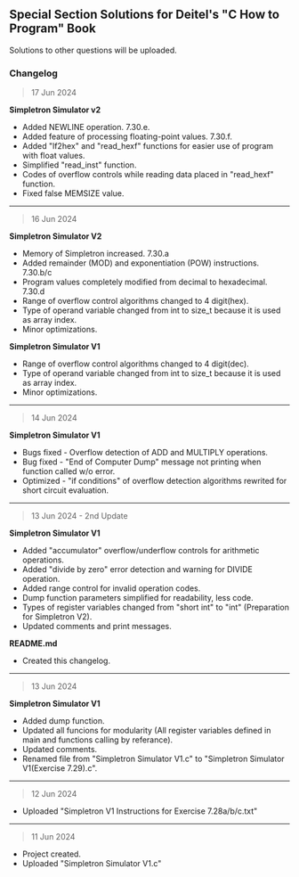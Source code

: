## Special Section Solutions for Deitel's "C How to Program" Book
Solutions to other questions will be uploaded.

### Changelog
> 17 Jun 2024

**Simpletron Simulator v2**
* Added NEWLINE operation. 7.30.e.
* Added feature of processing floating-point values. 7.30.f.
* Added "lf2hex" and "read_hexf" functions for easier use of program with float values.
* Simplified "read_inst" function.
* Codes of overflow controls while reading data placed in "read_hexf" function.
* Fixed false MEMSIZE value.
---

> 16 Jun 2024

**Simpletron Simulator V2**
* Memory of Simpletron increased. 7.30.a
* Added remainder (MOD) and exponentiation (POW) instructions. 7.30.b/c
* Program values completely modified from decimal to hexadecimal. 7.30.d
* Range of overflow control algorithms changed to 4 digit(hex).
* Type of operand variable changed from int to size_t because it is used as array index.
* Minor optimizations.

**Simpletron Simulator V1**
* Range of overflow control algorithms changed to 4 digit(dec).
* Type of operand variable changed from int to size_t because it is used as array index.
* Minor optimizations.
---

> 14 Jun 2024

**Simpletron Simulator V1**
* Bugs fixed - Overflow detection of ADD and MULTIPLY operations.
* Bug fixed - "End of Computer Dump" message not printing when function called w/o error.
* Optimized - "if conditions" of overflow detection algorithms rewrited for short circuit evaluation.
---

> 13 Jun 2024 - 2nd Update

**Simpletron Simulator V1**
* Added "accumulator" overflow/underflow controls for arithmetic operations.
* Added "divide by zero" error detection and warning for DIVIDE operation.
* Added range control for invalid operation codes.
* Dump function parameters simplified for readability, less code.
* Types of register variables changed from "short int" to "int" (Preparation for Simpletron V2).
* Updated comments and print messages.

**README.md**
* Created this changelog.
---

> 13 Jun 2024

**Simpletron Simulator V1**
* Added dump function.
* Updated all funcions for modularity (All register variables defined in main and functions calling by referance).
* Updated comments.
* Renamed file from "Simpletron Simulator V1.c" to "Simpletron Simulator V1(Exercise 7.29).c".
---

> 12 Jun 2024


* Uploaded "Simpletron V1 Instructions for Exercise 7.28a/b/c.txt"
---

> 11 Jun 2024


* Project created.
* Uploaded "Simpletron Simulator V1.c"
